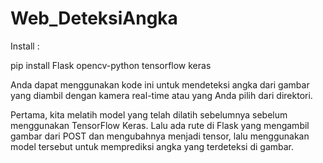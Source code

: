 # Web_DeteksiAngka

Install :

pip install Flask opencv-python tensorflow keras

Anda dapat menggunakan kode ini untuk mendeteksi angka dari gambar yang diambil dengan kamera real-time atau yang Anda pilih dari direktori.

Pertama, kita melatih model yang telah dilatih sebelumnya sebelum menggunakan TensorFlow Keras. Lalu ada rute di Flask yang mengambil gambar dari POST dan mengubahnya menjadi tensor, lalu menggunakan model tersebut untuk memprediksi angka yang terdeteksi di gambar.
